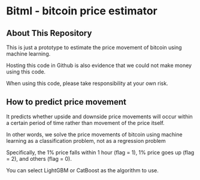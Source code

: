 # Bitml - bitcoin price estimator
## About This Repository
This is just a prototype to estimate the price movement of bitcoin using machine learning.

Hosting this code in Github is also evidence that we could not make money using this code.

When using this code, please take responsibility at your own risk.


## How to predict price movement
It predicts whether upside and downside price movements will occur within a certain period of time rather than movement of the price itself.

In other words, we solve the price movements of bitcoin using machine learning as a classification problem, not as a regression problem


Specifically, the 1% price falls within 1 hour (flag = 1), 1% price goes up (flag = 2), and others (flag = 0).

You can select LightGBM or CatBoost as the algorithm to use.

